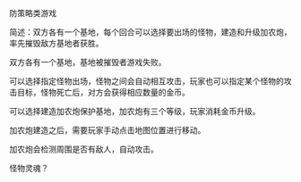 防策略类游戏

简述：双方各有一个基地，每个回合可以选择要出场的怪物，建造和升级加农炮，率先摧毁敌方基地者获胜。

双方各有一个基地，基地被摧毁者游戏失败。

可以选择指定怪物出场，怪物之间会自动相互攻击，玩家也可以指定某个怪物的攻击目标，怪物死亡后，对方会获得相应数量的金币。

可以选择建造加农炮保护基地，加农炮有三个等级，玩家消耗金币升级。

加农炮建造之后，需要玩家手动点击地图位置进行移动。

加农炮会检测周围是否有敌人，自动攻击。




怪物灵魂？